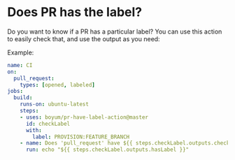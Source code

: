 # Does PR has the label?

Do you want to know if a PR has a particular label? You can use this action to easily check that, and use the output as you need:

Example:

```yaml
name: CI
on: 
  pull_request:
    types: [opened, labeled]
jobs:
  build:
    runs-on: ubuntu-latest
    steps:
    - uses: boyum/pr-have-label-action@master
      id: checkLabel
      with:
        label: PROVISION:FEATURE_BRANCH
    - name: Does 'pull_request' have ${{ steps.checkLabel.outputs.checkedLabel }} label? 
      run: echo "${{ steps.checkLabel.outputs.hasLabel }}" 
```
